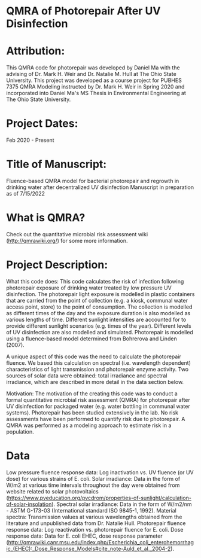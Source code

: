 # QMRA of Photorepair After UV Disinfection

# Attribution:
This QMRA code for photorepair was developed by Daniel Ma with the advising of Dr. Mark H. Weir and Dr. Natalie M. Hull at The Ohio State University. This project was developed as a course project for PUBHES 7375 QMRA Modeling instructed by Dr. Mark H. Weir in Spring 2020 and incorporated into Daniel Ma's MS Thesis in Environmental Engineering at The Ohio State University. 

# Project Dates: 
Feb 2020 - Present

# Title of Manuscript: 
Fluence-based QMRA model for bacterial photorepair and regrowth in drinking water after decentralized UV disinfection
Manuscript in preparation as of 7/15/2022

# What is QMRA?
Check out the quantitative microbial risk assessment wiki (http://qmrawiki.org/) for some more information.

# Project Description:
What this code does: This code calculates the risk of infection following photorepair exposure of drinking water treated by low pressure UV disinfection. The photorepair light exposure is modelled in plastic containers that are carried from the point of collection (e.g. a kiosk, communal water access point, store) to the point of consumption. The collection is modelled as different times of the day and the exposure duration is also modelled as various lengths of time. Different sunlight intensities are accounted for to provide different sunlight scenarios (e.g. times of the year). Different levels of UV disinfection are also modelled and simulated. Photorepair is modelled using a fluence-based model determined from Bohrerova and Linden (2007).

A unique aspect of this code was the need to calculate the photorepair fluence. We based this calculation on spectral (i.e. wavelength dependent) characteristics of light transmission and photorepair enzyme activity. Two sources of solar data were obtained: total irradiance and spectral irradiance, which are described in more detail in the data section below.

Motivation: The motivation of the creating this code was to conduct a formal quantitative microbial risk assessment (QMRA) for photorepair after UV disinfection for packaged water (e.g. water bottling in communal water systems). Photorepair has been studied extensively in the lab. No risk assessments have been performed to quantify risk due to photorepair. A QMRA was performed as a modeling approach to estimate risk in a population.

# Data
Low pressure fluence response data: Log inactivation vs. UV fluence (or UV dose) for various strains of E. coli.
Solar irradiance: Data in the form of W/m2 at various time intervals throughout the day were obtained from website related to solar photovoltaics (https://www.pveducation.org/pvcdrom/properties-of-sunlight/calculation-of-solar-insolation).
Spectral solar irradiance: Data in the form of W/m2/nm - ASTM G-173-03 (International standard ISO 9845-1, 1992).
Material spectra: Transmission values at various wavelengths obtained from the literature and unpublished data from Dr. Natalie Hull.
Photorepair fluence response data: Log reactivation vs. photorepair fluence for E. coli.
Dose response data: Data for E. coli EHEC, dose response parameter (http://qmrawiki.canr.msu.edu/index.php/Escherichia_coli_enterohemorrhagic_(EHEC):_Dose_Response_Models#cite_note-Auld_et_al._2004-2).
